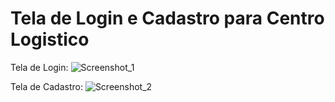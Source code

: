# Tela de Login e Cadastro para Centro Logistico

Tela de Login:
![Screenshot_1](https://user-images.githubusercontent.com/8114976/210081366-6c5df721-925d-4c0f-b984-72e880ab1fbf.png)

Tela de Cadastro:
![Screenshot_2](https://user-images.githubusercontent.com/8114976/210081371-6418ca41-91bd-4a02-a686-d24299effbbf.png)
